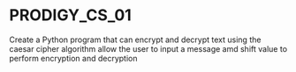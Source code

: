 # PRODIGY_CS_01
Create a Python program that can encrypt and decrypt text using the caesar cipher algorithm allow the user to input a message amd shift value to perform encryption and decryption
